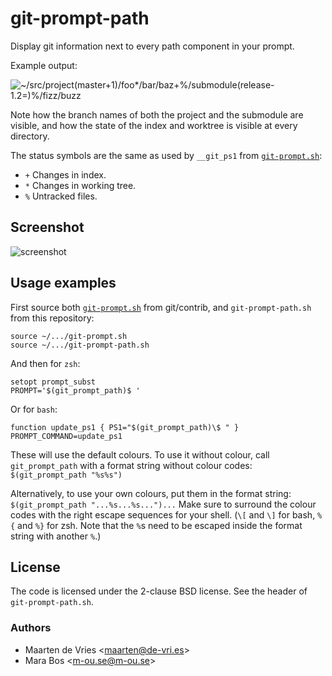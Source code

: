 # git-prompt-path

Display git information next to every path component in your prompt.

Example output:

  ![~/src/project(master+1)/foo*/bar/baz+%/submodule(release-1.2=)%/fizz/buzz][1]

Note how the branch names of both the project and the submodule are
visible, and how the state of the index and worktree is visible at every
directory.

The status symbols are the same as used by `__git_ps1` from [`git-prompt.sh`][2]:

 - `+` Changes in index.
 - `*` Changes in working tree.
 - `%` Untracked files.

## Screenshot

![screenshot][3]

## Usage examples

First source both [`git-prompt.sh`][2] from git/contrib,
and `git-prompt-path.sh` from this repository:

    source ~/.../git-prompt.sh
    source ~/.../git-prompt-path.sh

And then for `zsh`:

    setopt prompt_subst
    PROMPT='$(git_prompt_path)$ '


Or for `bash`:

    function update_ps1 { PS1="$(git_prompt_path)\$ " }
    PROMPT_COMMAND=update_ps1


These will use the default colours. To use it without colour, call
`git_prompt_path` with a format string without colour codes:
  `$(git_prompt_path "%s%s")`

Alternatively, to use your own colours, put them in the format string:
  `$(git_prompt_path "...%s...%s...")...`
Make sure to surround the colour codes with the right escape sequences for
your shell. (`\[` and `\]` for bash, `%{` and `%}` for zsh. Note that the `%`s need to
be escaped inside the format string with another `%`.)

[1]: https://raw.githubusercontent.com/m-ou-se/git-prompt-path/screenshot/example-output.png
[2]: https://github.com/git/git/blob/master/contrib/completion/git-prompt.sh
[3]: https://raw.githubusercontent.com/m-ou-se/git-prompt-path/screenshot/screenshot.png

## License

The code is licensed under the 2-clause BSD license.
See the header of `git-prompt-path.sh`.

### Authors

- Maarten de Vries \<maarten@de-vri.es\>
- Mara Bos \<m-ou.se@m-ou.se\>
